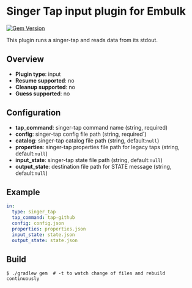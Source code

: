 # Singer Tap input plugin for Embulk

[![Gem Version](https://badge.fury.io/rb/embulk-input-singer_tap.svg)](https://badge.fury.io/rb/embulk-input-singer_tap)

This plugin runs a singer-tap and reads data from its stdout.

## Overview

* **Plugin type**: input
* **Resume supported**: no
* **Cleanup supported**: no
* **Guess supported**: no

## Configuration

- **tap_command**: singer-tap command name (string, required)
- **config**: singer-tap config file path (string, required`)
- **catalog**: singer-tap catalog file path (string, default:`null`)
- **properties**: singer-tap properties file path for legacy taps (string, default:`null`)
- **input_state**: singer-tap state file path (string, default:`null`)
- **output_state**: destination file path for STATE message (string, default:`null`)

## Example

```yaml
in:
  type: singer_tap
  tap_command: tap-github
  config: config.json
  properties: properties.json
  input_state: state.json
  output_state: state.json
```


## Build

```
$ ./gradlew gem  # -t to watch change of files and rebuild continuously
```
